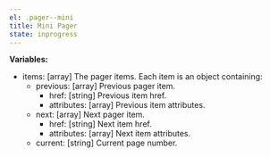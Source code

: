 ```yaml
---
el: .pager--mini
title: Mini Pager
state: inprogress
---
```


__Variables:__
* items: [array] The pager items. Each item is an object containing:
  * previous: [array] Previous pager item.
    * href: [string] Previous item href.
    * attributes: [array] Previous item attributes.
  * next: [array] Next pager item.
    * href: [string] Next item href.
    * attributes: [array] Next item attributes.
  * current: [string] Current page number.
